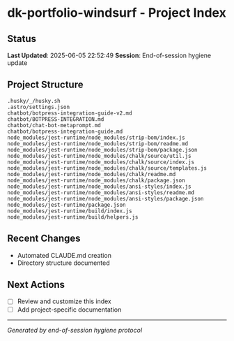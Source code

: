 # dk-portfolio-windsurf - Project Index

## Status
**Last Updated**: 2025-06-05 22:52:49
**Session**: End-of-session hygiene update

## Project Structure
```
.husky/_/husky.sh
.astro/settings.json
chatbot/botpress-integration-guide-v2.md
chatbot/BOTPRESS-INTEGRATION.md
chatbot/chat-bot-metaprompt.md
chatbot/botpress-integration-guide.md
node_modules/jest-runtime/node_modules/strip-bom/index.js
node_modules/jest-runtime/node_modules/strip-bom/readme.md
node_modules/jest-runtime/node_modules/strip-bom/package.json
node_modules/jest-runtime/node_modules/chalk/source/util.js
node_modules/jest-runtime/node_modules/chalk/source/index.js
node_modules/jest-runtime/node_modules/chalk/source/templates.js
node_modules/jest-runtime/node_modules/chalk/readme.md
node_modules/jest-runtime/node_modules/chalk/package.json
node_modules/jest-runtime/node_modules/ansi-styles/index.js
node_modules/jest-runtime/node_modules/ansi-styles/readme.md
node_modules/jest-runtime/node_modules/ansi-styles/package.json
node_modules/jest-runtime/package.json
node_modules/jest-runtime/build/index.js
node_modules/jest-runtime/build/helpers.js
```

## Recent Changes
- Automated CLAUDE.md creation
- Directory structure documented

## Next Actions
- [ ] Review and customize this index
- [ ] Add project-specific documentation

---
*Generated by end-of-session hygiene protocol*
